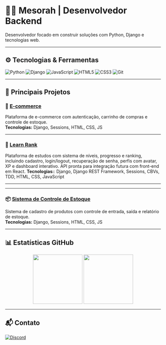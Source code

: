 # 👨‍💻 Mesorah | Desenvolvedor Backend

Desenvolvedor focado em construir soluções com Python, Django e tecnologias web.

---

## ⚙️ Tecnologias & Ferramentas

![Python](https://img.shields.io/badge/Python-3776AB?style=for-the-badge&logo=python&logoColor=white)
![Django](https://img.shields.io/badge/Django-092E20?style=for-the-badge&logo=django&logoColor=white)
![JavaScript](https://img.shields.io/badge/JavaScript-F7DF1E?style=for-the-badge&logo=javascript&logoColor=black)
![HTML5](https://img.shields.io/badge/HTML5-E34F26?style=for-the-badge&logo=html5&logoColor=white)
![CSS3](https://img.shields.io/badge/CSS3-1572B6?style=for-the-badge&logo=css3&logoColor=white)
![Git](https://img.shields.io/badge/Git-F05032?style=for-the-badge&logo=git&logoColor=white)

---

## 📌 Principais Projetos

### 🛒 [E-commerce](https://github.com/Mesorah/E-COMMERCE)  
Plataforma de e-commerce com autenticação, carrinho de compras e controle de estoque.  
**Tecnologias:** Django, Sessions, HTML, CSS, JS

---

### 🗽 [Learn Rank](https://github.com/Mesorah/learnrank)  
Plataforma de estudos com sistema de níveis, progresso e ranking, incluindo cadastro, login/logout, recuperação de senha, perfis com avatar, XP e dashboard interativo. API pronta para integração futura com front-end em React.
**Tecnologias:**: Django, Django REST Framework, Sessions, CBVs, TDD, HTML, CSS, JavaScript

---

---

### 📦 [Sistema de Controle de Estoque](https://github.com/Mesorah/Controle-de-estoque)  
Sistema de cadastro de produtos com controle de entrada, saída e relatório de estoque.  
**Tecnologias:** Django, Sessions, HTML, CSS, JS

---

## 📊 Estatísticas GitHub

<div align="center">
  <img height="160em" src="https://github-readme-stats.vercel.app/api?username=Mesorah&show_icons=true&theme=default&count_private=true&hide=issues" />
  <img height="160em" src="https://github-readme-stats.vercel.app/api/top-langs/?username=Mesorah&layout=compact&theme=default" />
</div>

---

## 📬 Contato

[![Discord](https://img.shields.io/badge/Discord-sabu0487-5865F2?style=for-the-badge&logo=discord&logoColor=white)](https://discord.com/)
